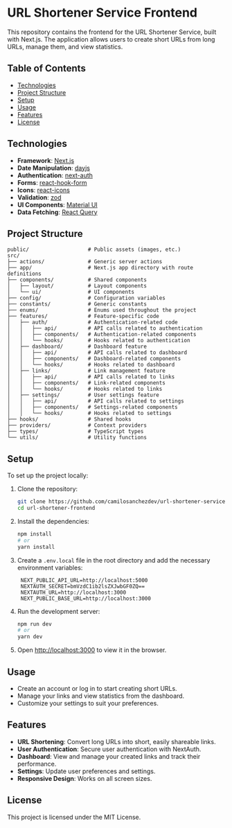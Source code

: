 

# URL Shortener Service Frontend

This repository contains the frontend for the URL Shortener Service, built with Next.js. The application allows users to create short URLs from long URLs, manage them, and view statistics.

## Table of Contents

- [Technologies](#technologies)
- [Project Structure](#project-structure)
- [Setup](#setup)
- [Usage](#usage)
- [Features](#features)
- [License](#license)

## Technologies

- **Framework**: [Next.js](https://nextjs.org/)
- **Date Manipulation**: [dayjs](https://day.js.org/)
- **Authentication**: [next-auth](https://next-auth.js.org/)
- **Forms**: [react-hook-form](https://react-hook-form.com/)
- **Icons**: [react-icons](https://react-icons.github.io/react-icons/)
- **Validation**: [zod](https://zod.dev/)
- **UI Components**: [Material UI](https://mui.com/)
- **Data Fetching**: [React Query](https://tanstack.com/query/latest)

## Project Structure

```plaintext
public/                   # Public assets (images, etc.)
src/
├── actions/              # Generic server actions
├── app/                  # Next.js app directory with route definitions
├── components/           # Shared components
│   ├── layout/           # Layout components
│   └── ui/               # UI components
├── config/               # Configuration variables
├── constants/            # Generic constants
├── enums/                # Enums used throughout the project
├── features/             # Feature-specific code
│   ├── auth/             # Authentication-related code
│   │   ├── api/          # API calls related to authentication
│   │   ├── components/   # Authentication-related components
│   │   └── hooks/        # Hooks related to authentication
│   ├── dashboard/        # Dashboard feature
│   │   ├── api/          # API calls related to dashboard
│   │   ├── components/   # Dashboard-related components
│   │   └── hooks/        # Hooks related to dashboard
│   ├── links/            # Link management feature
│   │   ├── api/          # API calls related to links
│   │   ├── components/   # Link-related components
│   │   └── hooks/        # Hooks related to links
│   ├── settings/         # User settings feature
│   │   ├── api/          # API calls related to settings
│   │   ├── components/   # Settings-related components
│   │   └── hooks/        # Hooks related to settings
├── hooks/                # Shared hooks
├── providers/            # Context providers
├── types/                # TypeScript types
└── utils/                # Utility functions
```

## Setup

To set up the project locally:

1. Clone the repository:
   ```bash
   git clone https://github.com/camilosanchezdev/url-shortener-service.git
   cd url-shortener-frontend
   ```

2. Install the dependencies:
   ```bash
   npm install
   # or
   yarn install
   ```

3. Create a `.env.local` file in the root directory and add the necessary environment variables:
   ```env
    NEXT_PUBLIC_API_URL=http://localhost:5000
    NEXTAUTH_SECRET=bmVzdC1ib2lsZXJwbGF0ZQ==
    NEXTAUTH_URL=http://localhost:3000
    NEXT_PUBLIC_BASE_URL=http://localhost:3000
   ```

4. Run the development server:
   ```bash
   npm run dev
   # or
   yarn dev
   ```

5. Open [http://localhost:3000](http://localhost:3000) to view it in the browser.

## Usage

- Create an account or log in to start creating short URLs.
- Manage your links and view statistics from the dashboard.
- Customize your settings to suit your preferences.

## Features

- **URL Shortening**: Convert long URLs into short, easily shareable links.
- **User Authentication**: Secure user authentication with NextAuth.
- **Dashboard**: View and manage your created links and track their performance.
- **Settings**: Update user preferences and settings.
- **Responsive Design**: Works on all screen sizes.

## License

This project is licensed under the MIT License.
